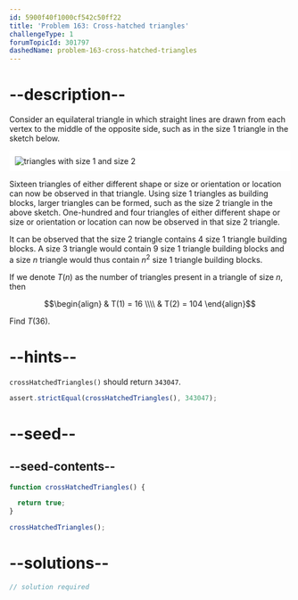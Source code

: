 ```yaml
---
id: 5900f40f1000cf542c50ff22
title: 'Problem 163: Cross-hatched triangles'
challengeType: 1
forumTopicId: 301797
dashedName: problem-163-cross-hatched-triangles
---
```


# --description--

Consider an equilateral triangle in which straight lines are drawn from each vertex to the middle of the opposite side, such as in the size 1 triangle in the sketch below.

<img alt="triangles with size 1 and size 2" src="https://cdn.freecodecamp.org/curriculum/project-euler/cross-hatched-triangles.gif" style="background-color: white; padding: 10px; display: block; margin-right:auto; margin-left: auto;">

Sixteen triangles of either different shape or size or orientation or location can now be observed in that triangle. Using size 1 triangles as building blocks, larger triangles can be formed, such as the size 2 triangle in the above sketch. One-hundred and four triangles of either different shape or size or orientation or location can now be observed in that size 2 triangle.

It can be observed that the size 2 triangle contains 4 size 1 triangle building blocks. A size 3 triangle would contain 9 size 1 triangle building blocks and a size $n$ triangle would thus contain $n^2$ size 1 triangle building blocks.

If we denote $T(n)$ as the number of triangles present in a triangle of size $n$, then

$$\begin{align}
  & T(1) = 16 \\\\
  & T(2) = 104
\end{align}$$

Find $T(36)$.

# --hints--

`crossHatchedTriangles()` should return `343047`.

```js
assert.strictEqual(crossHatchedTriangles(), 343047);
```

# --seed--

## --seed-contents--

```js
function crossHatchedTriangles() {

  return true;
}

crossHatchedTriangles();
```

# --solutions--

```js
// solution required
```
